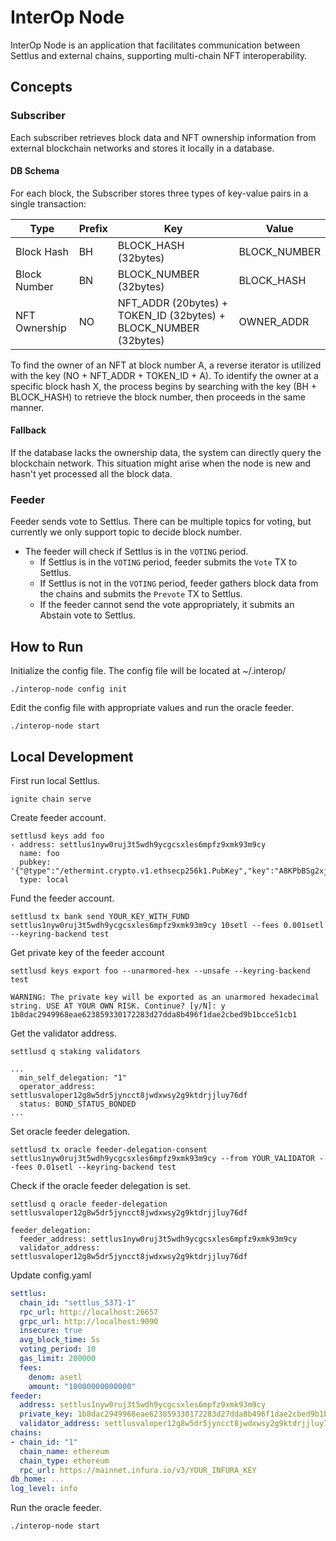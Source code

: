 # InterOp Node
InterOp Node is an application that facilitates communication between Settlus and external chains, supporting multi-chain NFT interoperability.

## Concepts

### Subscriber
Each subscriber retrieves block data and NFT ownership information from external blockchain networks and stores it locally in a database.

#### DB Schema
For each block, the Subscriber stores three types of key-value pairs in a single transaction:

| Type          | Prefix |                                                                Key |        Value |
|---------------|-------|-------------------------------------------------------------------|-------------|
| Block Hash    |   BH   |                                               BLOCK_HASH (32bytes) | BLOCK_NUMBER |
| Block Number  |   BN   |                                             BLOCK_NUMBER (32bytes) |   BLOCK_HASH |
| NFT Ownership |   NO   | NFT_ADDR (20bytes) \+ TOKEN_ID (32bytes) \+ BLOCK_NUMBER (32bytes) |  OWNER_ADDR  |

To find the owner of an NFT at block number A, a reverse iterator is utilized with the key (NO + NFT_ADDR + TOKEN_ID + A). To identify the owner at a specific block hash X, the process begins by searching with the key (BH + BLOCK_HASH) to retrieve the block number, then proceeds in the same manner.

#### Fallback
If the database lacks the ownership data, the system can directly query the blockchain network. This situation might arise when the node is new and hasn't yet processed all the block data.

### Feeder

Feeder sends vote to Settlus. There can be multiple topics for voting, but currently we only support topic to decide block number.
- The feeder will check if Settlus is in the `VOTING` period.
   - If Settlus is in the `VOTING` period, feeder submits the `Vote` TX to Settlus.
   - If Settlus is not in the `VOTING` period, feeder gathers block data from the chains and submits the `Prevote` TX to Settlus.
   - If the feeder cannot send the vote appropriately, it submits an Abstain vote to Settlus.


## How to Run
Initialize the config file.
The config file will be located at ~/.interop/
```shell
./interop-node config init
```

Edit the config file with appropriate values and run the oracle feeder.
```shell
./interop-node start
```

## Local Development
First run local Settlus.
```shell
ignite chain serve
```

Create feeder account.
```shell
settlusd keys add foo
- address: settlus1nyw0ruj3t5wdh9ycgcsxles6mpfz9xmk93m9cy
  name: foo
  pubkey: '{"@type":"/ethermint.crypto.v1.ethsecp256k1.PubKey","key":"A8KPbBSg2xj/OFCkgcN0doTTGD4MikLFmfjQy4CjQ/lw"}'
  type: local
```

Fund the feeder account.
```shell
settlusd tx bank send YOUR_KEY_WITH_FUND settlus1nyw0ruj3t5wdh9ycgcsxles6mpfz9xmk93m9cy 10setl --fees 0.001setl --keyring-backend test
```

Get private key of the feeder account
```shell
settlusd keys export foo --unarmored-hex --unsafe --keyring-backend test

WARNING: The private key will be exported as an unarmored hexadecimal string. USE AT YOUR OWN RISK. Continue? [y/N]: y
1b8dac2949968eae623859330172283d27dda8b496f1dae2cbed9b1bcce51cb1
```

Get the validator address.
```shell
settlusd q staking validators

...
  min_self_delegation: "1"
  operator_address: settlusvaloper12g8w5dr5jyncct8jwdxwsy2g9ktdrjjluy76df
  status: BOND_STATUS_BONDED
...
```

Set oracle feeder delegation.
```shell
settlusd tx oracle feeder-delegation-consent settlus1nyw0ruj3t5wdh9ycgcsxles6mpfz9xmk93m9cy --from YOUR_VALIDATOR --fees 0.01setl --keyring-backend test
```

Check if the oracle feeder delegation is set.
```shell
settlusd q oracle feeder-delegation settlusvaloper12g8w5dr5jyncct8jwdxwsy2g9ktdrjjluy76df

feeder_delegation:
  feeder_address: settlus1nyw0ruj3t5wdh9ycgcsxles6mpfz9xmk93m9cy
  validator_address: settlusvaloper12g8w5dr5jyncct8jwdxwsy2g9ktdrjjluy76df
```

Update config.yaml
```yaml
settlus:
  chain_id: "settlus_5371-1"
  rpc_url: http://localhost:26657
  grpc_url: http://localhost:9090
  insecure: true
  avg_block_time: 5s
  voting_period: 10
  gas_limit: 200000
  fees:
    denom: asetl
    amount: "10000000000000"
feeder:
  address: settlus1nyw0ruj3t5wdh9ycgcsxles6mpfz9xmk93m9cy
  private_key: 1b8dac2949968eae623859330172283d27dda8b496f1dae2cbed9b1bcce51cb1
  validator_address: settlusvaloper12g8w5dr5jyncct8jwdxwsy2g9ktdrjjluy76df
chains:
- chain_id: "1"
  chain_name: ethereum
  chain_type: ethereum
  rpc_url: https://mainnet.infura.io/v3/YOUR_INFURA_KEY
db_home: ...
log_level: info
```

Run the oracle feeder.
```shell
./interop-node start
```